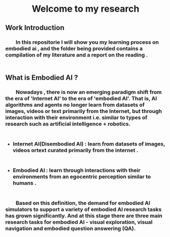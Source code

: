 
# <p align="center"> Welcome to my research</p>

## Work Introduction
### &emsp;&emsp;In this repositorie I will show you my learning process on embodied ai , and the folder being provided contains a compilation of my literature and a report on the reading .</br></br>


## What is Embodied AI ?
### &emsp;&emsp;Nowadays , there is now an emerging paradigm shift from the era of 'Internet AI' to the era of 'embodied AI'. That is, AI algorithms and agents no longer learn from datasets of images, videos or text primarily from the Internet, but through interaction with their environment i.e. similar to types of research such as artificial intelligence + robotics.</br></br>

- ### Internet AI(Disembodied AI)&nbsp;:&nbsp;learn from datasets of images, videos ortext curated primarily from the internet . </br></br>
- ### Embodied AI&nbsp;:&nbsp;learn through interactions with their environments from an egocentric perception similar to humans . </br></br>

### &emsp;&emsp;Based on this definition, the demand for embodied AI simulators to support a variety of embodied AI research tasks has grown significantly. And at this stage there are three main research tasks for embodied AI - visual exploration, visual navigation and embodied question answering (QA).



